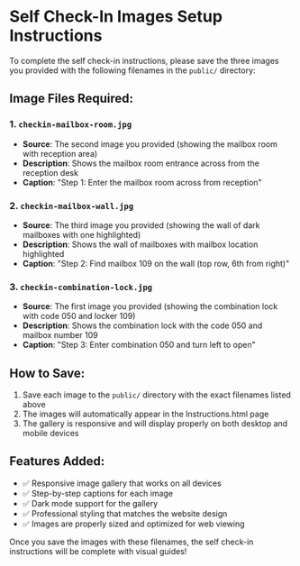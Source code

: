 # Self Check-In Images Setup Instructions

To complete the self check-in instructions, please save the three images you provided with the following filenames in the `public/` directory:

## Image Files Required:

### 1. `checkin-mailbox-room.jpg`
- **Source**: The second image you provided (showing the mailbox room with reception area)
- **Description**: Shows the mailbox room entrance across from the reception desk
- **Caption**: "Step 1: Enter the mailbox room across from reception"

### 2. `checkin-mailbox-wall.jpg`  
- **Source**: The third image you provided (showing the wall of dark mailboxes with one highlighted)
- **Description**: Shows the wall of mailboxes with mailbox location highlighted
- **Caption**: "Step 2: Find mailbox 109 on the wall (top row, 6th from right)"

### 3. `checkin-combination-lock.jpg`
- **Source**: The first image you provided (showing the combination lock with code 050 and locker 109)
- **Description**: Shows the combination lock with the code 050 and mailbox number 109
- **Caption**: "Step 3: Enter combination 050 and turn left to open"

## How to Save:

1. Save each image to the `public/` directory with the exact filenames listed above
2. The images will automatically appear in the Instructions.html page
3. The gallery is responsive and will display properly on both desktop and mobile devices

## Features Added:

- ✅ Responsive image gallery that works on all devices
- ✅ Step-by-step captions for each image
- ✅ Dark mode support for the gallery
- ✅ Professional styling that matches the website design
- ✅ Images are properly sized and optimized for web viewing

Once you save the images with these filenames, the self check-in instructions will be complete with visual guides!